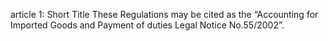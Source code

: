article 1: Short Title
These Regulations may be cited as the “Accounting for Imported Goods and Payment of duties Legal Notice No.55&#x2F;2002”.
<ul>
</ul>